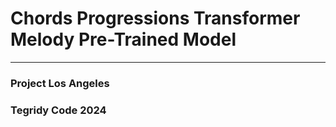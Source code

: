 # Chords Progressions Transformer Melody Pre-Trained Model

***

### Project Los Angeles
### Tegridy Code 2024

